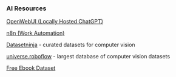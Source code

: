 ### AI Resources

[OpenWebUI (Locally Hosted ChatGPT)](https://docs.openwebui.com/tutorials/deployment/)

[n8n (Work Automation)](https://github.com/n8n-io)

[Datasetninja](https://datasetninja.com/) - curated datasets for computer vision

[universe.roboflow](https://universe.roboflow.com/) - largest database of computer vision datasets

[Free Ebook Dataset](https://gutenberg.org/)
